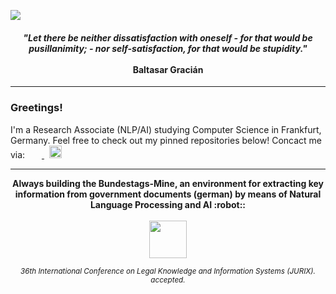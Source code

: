 ![](https://komarev.com/ghpvc/?username=TheItCrOw&color=yellow&base=11934)

<div>
  <h4 align="center"><i>"Let there be neither dissatisfaction with oneself - for that would be pusillanimity; - nor self-satisfaction, for that would be stupidity."</i><br/><br/>Baltasar Gracián</h4>
  <hr/>
</div>

### Greetings!
I'm a Research Associate (NLP/AI) studying Computer Science in Frankfurt, Germany. Feel free to check out my pinned repositories below! Concact me via:
  <label>&nbsp;</label>
  <a href="mailto:k.boenisch@outlook.com">
    <img width="15" src="https://github.com/TheItCrOw/TheItCrOw/assets/49918134/a087a0fa-0f9f-479f-99e2-ba10568e5577"/>
  </a>
  <label>&nbsp;</label>
  <a href="https://www.kaggle.com/kevinbnisch" target="_blank">
    <img width="20" src="https://github.com/TheItCrOw/TheItCrOw/assets/49918134/9f6528a7-336c-4229-bd58-a0ee03103274"/>
  </a>
<hr/>
<div align="center">
<b>Always building the Bundestags-Mine, an environment for extracting key information from government documents (german) by means of Natural Language Processing and AI :robot::</b>
</div>
<br/>
<div align="center">
  <a href="https://bundestag-mine.de/" target="_blank" background="red">
    <img src="https://github.com/TheItCrOw/Bundestags-Mine/assets/49918134/5c9b92df-4b05-4129-81ea-685430c10c19" width="60"/>
  </a>
  <p>
    <sub><i>36th International Conference on Legal Knowledge and Information Systems (JURIX). accepted.</i></sub>
  </p>
</div>
